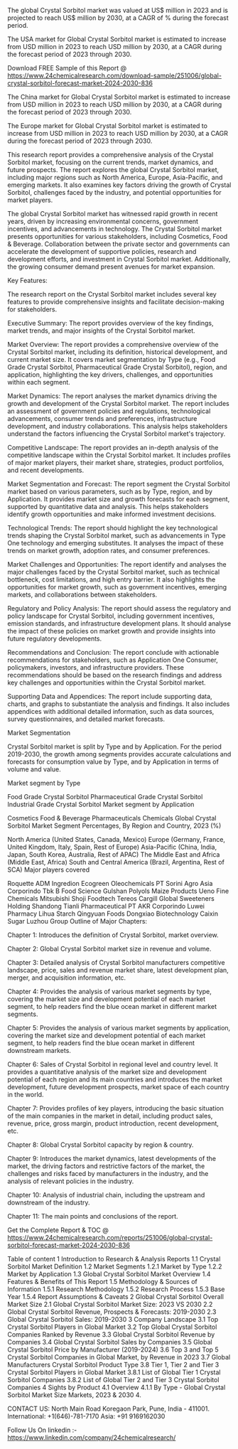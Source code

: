 The global Crystal Sorbitol market was valued at US$ million in 2023 and is projected to reach US$ million by 2030, at a CAGR of % during the forecast period.

The USA market for Global Crystal Sorbitol market is estimated to increase from USD million in 2023 to reach USD million by 2030, at a CAGR during the forecast period of 2023 through 2030.

Download FREE Sample of this Report @ https://www.24chemicalresearch.com/download-sample/251006/global-crystal-sorbitol-forecast-market-2024-2030-836

The China market for Global Crystal Sorbitol market is estimated to increase from USD million in 2023 to reach USD million by 2030, at a CAGR during the forecast period of 2023 through 2030.

The Europe market for Global Crystal Sorbitol market is estimated to increase from USD million in 2023 to reach USD million by 2030, at a CAGR during the forecast period of 2023 through 2030.

This research report provides a comprehensive analysis of the Crystal Sorbitol market, focusing on the current trends, market dynamics, and future prospects. The report explores the global Crystal Sorbitol market, including major regions such as North America, Europe, Asia-Pacific, and emerging markets. It also examines key factors driving the growth of Crystal Sorbitol, challenges faced by the industry, and potential opportunities for market players.

The global Crystal Sorbitol market has witnessed rapid growth in recent years, driven by increasing environmental concerns, government incentives, and advancements in technology. The Crystal Sorbitol market presents opportunities for various stakeholders, including Cosmetics, Food & Beverage. Collaboration between the private sector and governments can accelerate the development of supportive policies, research and development efforts, and investment in Crystal Sorbitol market. Additionally, the growing consumer demand present avenues for market expansion.

Key Features:

The research report on the Crystal Sorbitol market includes several key features to provide comprehensive insights and facilitate decision-making for stakeholders.

Executive Summary: The report provides overview of the key findings, market trends, and major insights of the Crystal Sorbitol market.

Market Overview: The report provides a comprehensive overview of the Crystal Sorbitol market, including its definition, historical development, and current market size. It covers market segmentation by Type (e.g., Food Grade Crystal Sorbitol, Pharmaceutical Grade Crystal Sorbitol), region, and application, highlighting the key drivers, challenges, and opportunities within each segment.

Market Dynamics: The report analyses the market dynamics driving the growth and development of the Crystal Sorbitol market. The report includes an assessment of government policies and regulations, technological advancements, consumer trends and preferences, infrastructure development, and industry collaborations. This analysis helps stakeholders understand the factors influencing the Crystal Sorbitol market's trajectory.

Competitive Landscape: The report provides an in-depth analysis of the competitive landscape within the Crystal Sorbitol market. It includes profiles of major market players, their market share, strategies, product portfolios, and recent developments.

Market Segmentation and Forecast: The report segment the Crystal Sorbitol market based on various parameters, such as by Type, region, and by Application. It provides market size and growth forecasts for each segment, supported by quantitative data and analysis. This helps stakeholders identify growth opportunities and make informed investment decisions.

Technological Trends: The report should highlight the key technological trends shaping the Crystal Sorbitol market, such as advancements in Type One technology and emerging substitutes. It analyses the impact of these trends on market growth, adoption rates, and consumer preferences.

Market Challenges and Opportunities: The report identify and analyses the major challenges faced by the Crystal Sorbitol market, such as technical bottleneck, cost limitations, and high entry barrier. It also highlights the opportunities for market growth, such as government incentives, emerging markets, and collaborations between stakeholders.

Regulatory and Policy Analysis: The report should assess the regulatory and policy landscape for Crystal Sorbitol, including government incentives, emission standards, and infrastructure development plans. It should analyse the impact of these policies on market growth and provide insights into future regulatory developments.

Recommendations and Conclusion: The report conclude with actionable recommendations for stakeholders, such as Application One Consumer, policymakers, investors, and infrastructure providers. These recommendations should be based on the research findings and address key challenges and opportunities within the Crystal Sorbitol market.

Supporting Data and Appendices: The report include supporting data, charts, and graphs to substantiate the analysis and findings. It also includes appendices with additional detailed information, such as data sources, survey questionnaires, and detailed market forecasts.

Market Segmentation

Crystal Sorbitol market is split by Type and by Application. For the period 2019-2030, the growth among segments provides accurate calculations and forecasts for consumption value by Type, and by Application in terms of volume and value.

Market segment by Type

Food Grade Crystal Sorbitol
Pharmaceutical Grade Crystal Sorbitol
Industrial Grade Crystal Sorbitol
Market segment by Application

Cosmetics
Food & Beverage
Pharmaceuticals
Chemicals
Global Crystal Sorbitol Market Segment Percentages, By Region and Country, 2023 (%)

North America (United States, Canada, Mexico)
Europe (Germany, France, United Kingdom, Italy, Spain, Rest of Europe)
Asia-Pacific (China, India, Japan, South Korea, Australia, Rest of APAC)
The Middle East and Africa (Middle East, Africa)
South and Central America (Brazil, Argentina, Rest of SCA)
Major players covered

Roquette
ADM
Ingredion
Ecogreen Oleochemicals
PT Sorini Agro Asia Corporindo Tbk
B Food Science
Gulshan Polyols
Maize Products
Ueno Fine Chemicals
Mitsubishi Shoji Foodtech
Tereos
Cargill
Global Sweeteners Holding
Shandong Tianli Pharmaceutical
PT AKR Corporindo
Luwei Pharmacy
Lihua Starch
Qingyuan Foods
Dongxiao Biotechnology
Caixin Sugar
Luzhou Group
Outline of Major Chapters:

Chapter 1: Introduces the definition of Crystal Sorbitol, market overview.

Chapter 2: Global Crystal Sorbitol market size in revenue and volume.

Chapter 3: Detailed analysis of Crystal Sorbitol manufacturers competitive landscape, price, sales and revenue market share, latest development plan, merger, and acquisition information, etc.

Chapter 4: Provides the analysis of various market segments by type, covering the market size and development potential of each market segment, to help readers find the blue ocean market in different market segments.

Chapter 5: Provides the analysis of various market segments by application, covering the market size and development potential of each market segment, to help readers find the blue ocean market in different downstream markets.

Chapter 6: Sales of Crystal Sorbitol in regional level and country level. It provides a quantitative analysis of the market size and development potential of each region and its main countries and introduces the market development, future development prospects, market space of each country in the world.

Chapter 7: Provides profiles of key players, introducing the basic situation of the main companies in the market in detail, including product sales, revenue, price, gross margin, product introduction, recent development, etc.

Chapter 8: Global Crystal Sorbitol capacity by region & country.

Chapter 9: Introduces the market dynamics, latest developments of the market, the driving factors and restrictive factors of the market, the challenges and risks faced by manufacturers in the industry, and the analysis of relevant policies in the industry.

Chapter 10: Analysis of industrial chain, including the upstream and downstream of the industry.

Chapter 11: The main points and conclusions of the report.

Get the Complete Report & TOC @ https://www.24chemicalresearch.com/reports/251006/global-crystal-sorbitol-forecast-market-2024-2030-836

Table of content
1 Introduction to Research & Analysis Reports
1.1 Crystal Sorbitol Market Definition
1.2 Market Segments
1.2.1 Market by Type
1.2.2 Market by Application
1.3 Global Crystal Sorbitol Market Overview
1.4 Features & Benefits of This Report
1.5 Methodology & Sources of Information
1.5.1 Research Methodology
1.5.2 Research Process
1.5.3 Base Year
1.5.4 Report Assumptions & Caveats
2 Global Crystal Sorbitol Overall Market Size
2.1 Global Crystal Sorbitol Market Size: 2023 VS 2030
2.2 Global Crystal Sorbitol Revenue, Prospects & Forecasts: 2019-2030
2.3 Global Crystal Sorbitol Sales: 2019-2030
3 Company Landscape
3.1 Top Crystal Sorbitol Players in Global Market
3.2 Top Global Crystal Sorbitol Companies Ranked by Revenue
3.3 Global Crystal Sorbitol Revenue by Companies
3.4 Global Crystal Sorbitol Sales by Companies
3.5 Global Crystal Sorbitol Price by Manufacturer (2019-2024)
3.6 Top 3 and Top 5 Crystal Sorbitol Companies in Global Market, by Revenue in 2023
3.7 Global Manufacturers Crystal Sorbitol Product Type
3.8 Tier 1, Tier 2 and Tier 3 Crystal Sorbitol Players in Global Market
3.8.1 List of Global Tier 1 Crystal Sorbitol Companies
3.8.2 List of Global Tier 2 and Tier 3 Crystal Sorbitol Companies
4 Sights by Product
4.1 Overview
4.1.1 By Type - Global Crystal Sorbitol Market Size Markets, 2023 & 2030
4.

CONTACT US:
North Main Road Koregaon Park, Pune, India - 411001.
International: +1(646)-781-7170
Asia: +91 9169162030

Follow Us On linkedin :- https://www.linkedin.com/company/24chemicalresearch/
